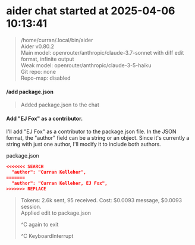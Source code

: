 
# aider chat started at 2025-04-06 10:13:41

> /home/curran/.local/bin/aider  
> Aider v0.80.2  
> Main model: openrouter/anthropic/claude-3.7-sonnet with diff edit format, infinite output  
> Weak model: openrouter/anthropic/claude-3-5-haiku  
> Git repo: none  
> Repo-map: disabled  

#### /add package.json  
> Added package.json to the chat  

#### Add "EJ Fox" as a contributor.  

I'll add "EJ Fox" as a contributor to the package.json file. In the JSON format, the "author" field can be a string or an object. Since it's currently a string with just one author, I'll modify it to include both authors.

package.json
```json
<<<<<<< SEARCH
  "author": "Curran Kelleher",
=======
  "author": "Curran Kelleher, EJ Fox",
>>>>>>> REPLACE
```

> Tokens: 2.6k sent, 95 received. Cost: $0.0093 message, $0.0093 session.  
> Applied edit to package.json  
>  
>  
> ^C again to exit  
>  
>  
> ^C KeyboardInterrupt  
